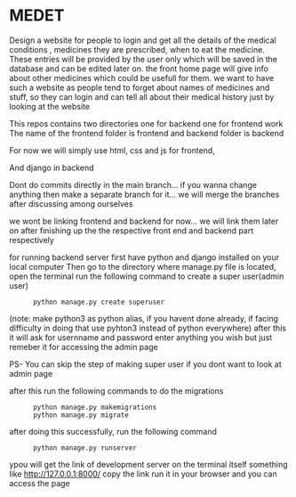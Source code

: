 # MEDET
Design a website for people to login and get all the details of the medical conditions , medicines they are prescribed, when to eat the medicine. These entries will be provided by the user only which will be saved in the database and can be edited later on. the front home page will give info about other medicines which could be usefull for them. we want to have such a website as people tend to forget about names of medicines and stuff, so they can login and can tell all about their medical history just by looking at the website

This repos contains two directories
one for backend one for frontend work
The name of the frontend folder is frontend and backend  folder is backend

For now we will simply use html, css and js for frontend,

And django in backend

Dont do commits directly in the main branch...
if you wanna change anything then make a separate branch for it...
we will merge the branches after discussing among ourselves

we wont be linking frontend and backend for now...
we will link them later on after finishing up the the respective front end and backend part respectively

for running backend server
first have python and django installed on your local computer
Then go to the directory where manage.py file is located,
open the terminal run the following command to create a super user(admin user)

          python manage.py create superuser

(note: make python3 as python alias, if you havent done already, if facing difficulty in doing that use pyhton3 instead of python everywhere)
after this it will ask for usernname and password enter anything you wish but just remeber it for accessing the admin page

PS- You can skip the step of making super user if you dont want to look at admin page

after this run the following commands to do the migrations

          python manage.py makemigrations
          python manage.py migrate
          
after doing this successfully,
run the following command

          python manage.py runserver
          
ypou will get the link of development server on the terminal itself  something like  http://127.0.0.1:8000/
copy the link run it in your browser and you can access the page
